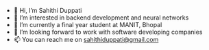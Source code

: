 - 👋 Hi, I’m Sahithi Duppati
- 👀 I’m interested in backend development and neural networks
- 🌱 I’m currently a final year student at MANIT, Bhopal
- 💞️ I’m looking forward to work with software developing companies
- 📫 You can reach me on sahithiduppati@gmail.com

